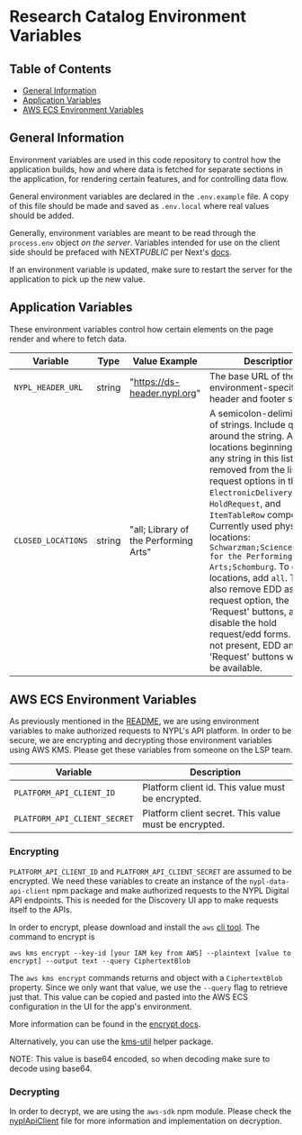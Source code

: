 # Research Catalog Environment Variables

## Table of Contents

- [General Information](#general-information)
- [Application Variables](#application-variables)
- [AWS ECS Environment Variables](#aws-ecs-environment-variables)

## General Information

Environment variables are used in this code repository to control how the application builds, how and where data is fetched for separate sections in the application, for rendering certain features, and for controlling data flow.

General environment variables are declared in the `.env.example` file. A copy of this file should be made and saved as `.env.local` where real values should be added.

Generally, environment variables are meant to be read through the `process.env` object _on the server_. Variables intended for use on the client side should be prefaced with NEXT*PUBLIC* per Next's [docs](https://nextjs.org/docs/pages/building-your-application/configuring/environment-variables).

If an environment variable is updated, make sure to restart the server for the application to pick up the new value.

## Application Variables

These environment variables control how certain elements on the page render and where to fetch data.

| Variable           | Type   | Value Example                         | Description                                                                                                                                                                                                                                                                                                                                                                                                                                                                                                                                                                                    |
|--------------------|--------|---------------------------------------|------------------------------------------------------------------------------------------------------------------------------------------------------------------------------------------------------------------------------------------------------------------------------------------------------------------------------------------------------------------------------------------------------------------------------------------------------------------------------------------------------------------------------------------------------------------------------------------------|
| `NYPL_HEADER_URL`  | string | "https://ds-header.nypl.org"          | The base URL of the NYPL environment-specific header and footer scripts.                                                                                                                                                                                                                                                                                                                                                                                                                                                                                                                       |
| `CLOSED_LOCATIONS` | string | "all; Library of the Performing Arts" | A semicolon-delimited list of strings. Include quotes around the string. All locations beginning with any string in this list will be removed from the list of request options in the `ElectronicDelivery`, `HoldRequest`, and `ItemTableRow` components. Currently used physical locations: `Schwarzman;Science;Library for the Performing Arts;Schomburg`. To close all locations, add `all`. This will also remove EDD as a request option, the 'Request' buttons, and also disable the hold request/edd forms. If `all` is not present, EDD and 'Request' buttons will still be available. |

## AWS ECS Environment Variables

As previously mentioned in the [README](README.md), we are using environment variables to make authorized requests to NYPL's API platform. In order to be secure, we are encrypting and decrypting those environment variables using AWS KMS. Please get these variables from someone on the LSP team.

| Variable                     | Description                                           |
|------------------------------|-------------------------------------------------------|
| `PLATFORM_API_CLIENT_ID`     | Platform client id. This value must be encrypted.     |
| `PLATFORM_API_CLIENT_SECRET` | Platform client secret. This value must be encrypted. |

### Encrypting

`PLATFORM_API_CLIENT_ID` and `PLATFORM_API_CLIENT_SECRET` are assumed to be encrypted. We need these variables to create an instance of the `nypl-data-api-client` npm package and make authorized requests to the NYPL Digital API endpoints. This is needed for the Discovery UI app to make requests itself to the APIs.

In order to encrypt, please download and install the `aws` [cli tool](https://aws.amazon.com/cli/). The command to encrypt is

    aws kms encrypt --key-id [your IAM key from AWS] --plaintext [value to encrypt] --output text --query CiphertextBlob

The `aws kms encrypt` commands returns and object with a `CiphertextBlob` property. Since we only want that value, we use the `--query` flag to retrieve just that. This value can be copied and pasted into the AWS ECS configuration in the UI for the app's environment.

More information can be found in the [encrypt docs](http://docs.aws.amazon.com/cli/latest/reference/kms/encrypt.html).

Alternatively, you can use the [kms-util](https://github.com/NYPL-discovery/kms-util) helper package.

NOTE: This value is base64 encoded, so when decoding make sure to decode using base64.

### Decrypting

In order to decrypt, we are using the `aws-sdk` npm module. Please check the [nyplApiClient](src/server/nyplApiClient/index.ts) file for more information and implementation on decryption.
